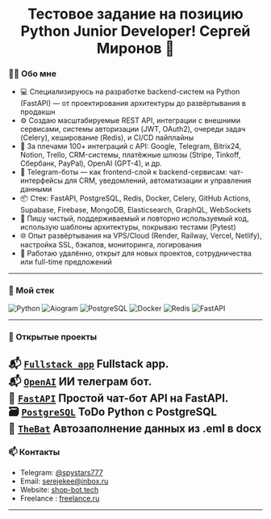 <h1 align="center"> Тестовое задание на позицию Python Junior Developer! Сергей Миронов 👋</h1>

### 🧑‍💻 Обо мне
- 💻 Специализируюсь на разработке backend-систем на Python (FastAPI) — от проектирования архитектуры до развёртывания в продакшн
- ⚙️ Создаю масштабируемые REST API, интеграции с внешними сервисами, системы авторизации (JWT, OAuth2), очереди задач (Celery), кеширование (Redis), и CI/CD пайплайны
- 🔌 За плечами 100+ интеграций с API: Google, Telegram, Bitrix24, Notion, Trello, CRM-системы, платёжные шлюзы (Stripe, Tinkoff, Сбербанк, PayPal), OpenAI (GPT-4), и др.
- 🤖 Telegram-боты — как frontend-слой к backend-сервисам: чат-интерфейсы для CRM, уведомлений, автоматизации и управления данными
- 📦 Стек: FastAPI, PostgreSQL, Redis, Docker, Celery, GitHub Actions, Supabase, Firebase, MongoDB, Elasticsearch, GraphQL, WebSockets
- 🧠 Пишу чистый, поддерживаемый и повторно используемый код, использую шаблоны архитектуры, покрываю тестами (Pytest)
- 🌐 Опыт развёртывания на VPS/Cloud (Render, Railway, Vercel, Netlify), настройка SSL, бэкапов, мониторинга, логирования
- 📍 Работаю удалённо, открыт для новых проектов, сотрудничества или full-time предложений

---

### 🧰 Мой стек

![Python](https://img.shields.io/badge/Python-3776AB?style=for-the-badge&logo=python&logoColor=white)
![Aiogram](https://img.shields.io/badge/Aiogram-2C2F33?style=for-the-badge&logo=telegram&logoColor=white)
![PostgreSQL](https://img.shields.io/badge/PostgreSQL-4169E1?style=for-the-badge&logo=postgresql&logoColor=white)
![Docker](https://img.shields.io/badge/Docker-2496ED?style=for-the-badge&logo=docker&logoColor=white)
![Redis](https://img.shields.io/badge/Redis-DC382D?style=for-the-badge&logo=redis&logoColor=white)
![FastAPI](https://img.shields.io/badge/FastAPI-009688?style=for-the-badge&logo=fastapi&logoColor=white)

---

### 🚀 Открытые проекты
📬 [`Fullstack_app`](https://github.com/serejekee/drivers_licence_free)
Fullstack app.  
📬 [`OpenAI`](https://github.com/serejekee/echogram)
ИИ телеграм бот.  
🤖 [`FastAPI`](https://github.com/serejekee/eco_bot) 
 Простой чат-бот API на FastAPI.  
🗃️ [`PostgreSQL`](https://github.com/serejekee/crud_app)
ToDo Python с PostgreSQL  
📧 [`TheBat`](https://github.com/serejekee/thebat_parser)
Автозаполнение данных из .eml в docx
---

### 📫 Контакты

- Telegram: [@spystars777](https://t.me/spystars777)  
- Email: serejekee@inbox.ru  
- Website: [shop-bot.tech](https://www.shop-bot.tech/)
- Freelance : [freelance.ru](https://freelance.ru/Serejekee)

---
